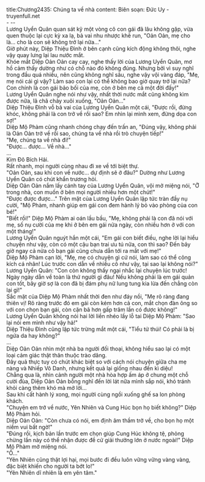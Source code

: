 title:Chương2435: Chúng ta về nhà
content:
Biên soạn: Đức Uy - truyenfull.net<br>- --<br>Lương Uyển Quân quan sát kỹ một vòng cô con gái đã lâu không gặp, vừa quen thuộc lại cực kỳ xa lạ, bả vai nhu nhược khẽ run, "Oản Oản, mẹ cho là... cho là con sẽ không trở lại nữa..."<br>Giờ phút này, Diệp Thiệu Đình ở bên cạnh cũng kích động không thôi, nghe vậy quay lưng lại lau nước mắt.<br>Khóe mắt Diệp Oản Oản cay cay, nghe thấy lời của Lương Uyển Quân, mơ hồ cảm thấy dường như có chỗ nào đó không đúng. Nhưng bởi vì suy nghĩ trong đầu quá nhiều, nên cũng không nghĩ sâu, nghe vậy vội vàng đáp, "Mẹ, mẹ nói cái gì vậy? Làm sao con lại có thể không bao giờ quay trở lại nữa? Con chính là con gái bảo bối của mẹ, còn ở bên mẹ cả một đời đấy!"<br>Lương Uyển Quân nghe nói như vậy, nhất thời nước mắt cũng không kìm được nữa, lã chã chảy xuôi xuống, "Oản Oản..."<br>Diệp Thiệu Đình vỗ bả vai của Lương Uyển Quân một cái, "Được rồi, đừng khóc, không phải là con trở về rồi sao? Em nhìn lại mình xem, đừng dọa con sợ!"<br>Diệp Mộ Phàm cũng nhanh chóng chạy đến trấn an, "Đúng vậy, không phải là Oản Oản trở về rồi sao, chúng ta về nhà rồi trò chuyện tiếp!"<br>"Mẹ, chúng ta về nhà đi!"<br>"Được... được... Về nhà..."<br>...<br>Kim Đô Bích Hải.<br>Rất nhanh, mọi người cùng nhau đi xe về tới biệt thự.<br>"Oản Oản, sau khi con về nước... dự định sẽ ở đâu?" Dường như Lương Uyển Quân có chút khẩn trương hỏi.<br>Diệp Oản Oản nắm lấy cánh tay của Lương Uyển Quân, vội mở miệng nói, "Ở trong nhà, con muốn ở bên mọi người nhiều hơn một chút!"<br>"Được được được..." Trên mặt của Lương Uyển Quân lập tức tràn đầy nụ cười, "Mộ Phàm, nhanh giúp em gái con đem hành lý bỏ vào phòng của con bé!"<br>"Biết rồi!" Diệp Mộ Phàm ai oán lầu bầu, "Mẹ, không phải là con đã nói với mẹ, số nụ cười của mẹ khi ở bên em gái nửa ngày, còn nhiều hơn ở với con một tháng!"<br>Lương Uyển Quân nguýt hắn một cái, "Em gái con biết điều, nghe lời lại hiểu chuyện như vậy, còn có một cậu bạn trai ưu tú nữa, con thì sao? Đến bây giờ ngay cả nửa cô bạn gái cũng chưa dẫn tới ra mắt với mẹ!"<br>Diệp Mộ Phàm cạn lời, "Mẹ, mẹ có chuyện gì cứ nói, làm sao có thể công kích cá nhân! Lúc trước con dẫn về nhiều cô như vậy, tại sao lại không nói?"<br>Lương Uyển Quân: "Con còn không thấy ngại nhắc lại chuyện lúc trước! Ngày ngày dẫn về toàn là thứ người gì đâu! Nếu không phải là em gái quản con tốt, bây giờ sợ là con đã bị đám phụ nữ lung tung kia lừa đến chẳng còn lại gì!"<br>Sắc mặt của Diệp Mộ Phàm nhất thời đen như đáy nồi, "Mẹ rõ ràng đang thiên vị! Rõ ràng trước đó em gái còn kém hơn cả con, mắt chọn đàn ông so với con chọn bạn gái, còn cặn bã hơn gấp trăm lần có được không!"<br>Lương Uyển Quân không nói hai lời liền nhéo lấy lỗ tai Diệp Mộ Phàm: "Sao lại nói em mình như vậy hả!"<br>Diệp Thiệu Đình cũng lập tức trừng mắt một cái, "Tiểu tử thúi! Có phải là bị ngứa da hay không?"<br>...<br>Diệp Oản Oản nhìn một nhà ba người đối thoại, không hiểu sao lại có một loại cảm giác thật thân thuộc trào dâng.<br>Đây quả thực tuy có chút khác biệt so với cách nói chuyện giữa cha mẹ nàng và Nhiếp Vô Danh, nhưng kết quả lại giống nhau đến kì diệu!<br>Chẳng qua là, nhìn cảnh người một nhà hòa hợp ấm áp ở chung một chỗ cười đùa, Diệp Oản Oản bỗng nghĩ đến lời lát nữa mình sắp nói, khó tránh khỏi càng thêm khó mà mở lời...<br>Sau khi cất hành lý xong, mọi người cùng ngồi xuống ghế sa lon phòng khách.<br>"Chuyện em trở về nước, Yên Nhiên và Cung Húc bọn họ biết không?" Diệp Mộ Phàm hỏi.<br>Diệp Oản Oản: "Còn chưa có nói, em định âm thầm trở về, cho bọn họ một niềm vui bất ngờ!"<br>"Đúng rồi, kịch bản lần trước em chọn giúp Cung Húc không tệ, phỏng chừng lần này có thể nhận được đề cử giải thưởng lớn ở nước ngoài!" Diệp Mộ Phàm mở miệng nói.<br>"Ồ..."<br>"Yên Nhiên cũng thật lợi hại, mọi bước đi đều luôn vững vững vàng vàng, đặc biệt khiến cho người ta bớt lo!"<br>"Yên Nhiên dĩ nhiên là em yên tâm."